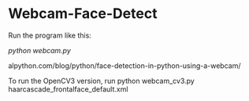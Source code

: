 
Webcam-Face-Detect
==================

Run the program like this:

*python webcam.py*

alpython.com/blog/python/face-detection-in-python-using-a-webcam/



To run the OpenCV3 version, run python webcam_cv3.py haarcascade_frontalface_default.xml

